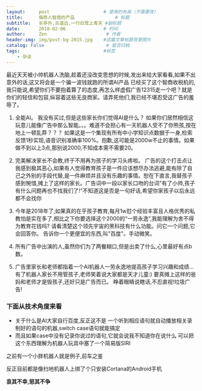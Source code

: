 ```yaml
---
layout:     post                    # 使用的布局（不需要改）
title:      侮辱人智商的产品               # 标题
subtitle:   长亭外,古道边,一行白鹭上青天 #副标题
date:       2018-02-06              # 时间
author:     Zen                      # 作者
header-img: img/post-bg-2015.jpg    #这篇文章标题背景图片
catalog: False                       # 是否归档
tags:                               #标签
    - 杂谈
---
```


最近天天被小帅机器人洗脑,趁着还没改变思想的时候,发出来给大家看看,如果不出意外的话,这又将会是一个骗一波钱就跑的所谓AI产品
已经买了这个智商收税机的,我只能说,希望你们不要抱着算了的态度,再怎么样虚假广告12315走一个吧？就是你们的轻信和包容,纵容着这些无良商家。请弄死他们,我已经不堪忍受这广告的羞辱了。
1. 全能AI。
我没有买过,但是这些家长你们觉得AI是什么？
如果你们居然相信这玩意儿能像广告中那么智能。。。难道不会担心有一天机器人受不了你熊孩,按在地上一顿乱莽？？？
如果这是一个集现有所有中小学知识点数据于一身,检索反馈1秒实现,语音识别准确率100%。抱歉,这可能是2000w不止的事情。如果做不到以上3点,那别说2000,不知成本需不需要20。

2. 完美解决家长不会教,终于不用再为孩子的学习头疼啦。
广告的这个打击点让我感到极其恶心,如果有人觉得教育孩子是一件应该想尽办法逃避,能有除了自己之外别的手段代替,是一件麻烦并且没有乐趣的事情。恕在下直言,我替孩子感到惋惜,摊上了这样的家长。广告词中一段以家长口吻的台词"有了小帅,孩子有什么问题再也不找我们了!"不知道这是否是一句好话,希望你家孩子以后永远都不会找你

3. 今年是2018年了,如果真的在乎孩子教育,每月1w怼个经验丰富且人格优秀的私教怕是实在多了,相比之下你要选择这个2000的“一劳永逸”,我能理解为舍不得为教育花钱吗?
请看清楚这个领先宇宙的黑科技有什么功能。问它一个问题,它会回答你。
告诉你一个更便宜的东西,叫"百度"。手动微笑。

4. 所有广告中出演的人,虽然你们为了两餐糊口,但是出卖了什么,心里最好有点b数。

5. 广告里家长和老师都指着一个AI机器人一劳永逸地提高孩子学习兴趣和成绩...
有了机器人家长不用管孩子,老师笑着说大家都是天才儿童:)
要真摊上这样的爸妈和老师才是毁孩子,还好只是广告而已。
睁着眼睛说瞎话,不忍直视!垃圾广告!

### 下面从技术角度来看

+ 关于什么是AI大家自行百度,反正这不是
一个听到相应语句就自动播放相关录制好的语句的机器,switch case语句就能搞定
+ 而且如果case中没有记录你说过的语句,它就会说我不知道你在说什么
可以把这个东西理解为机器人玩具中塞了一个简易版SIRI

之前有一个小胖机器人就是例子,前车之鉴

反正目前都是像扫地机器人上绑了个只安装Cortana的Android手机

**哀其不幸,怒其不争**
